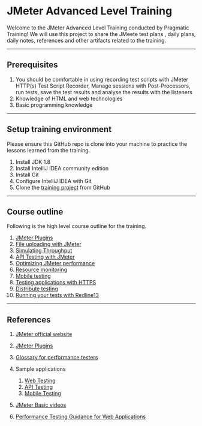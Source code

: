 # JMeter Advanced Level Training

Welcome to the JMeter Advanced Level Training conducted by Pragmatic Training!
We will use this project to share the JMeete test plans , daily plans, daily notes, references and other artifacts related to the training.

---
## Prerequisites

1. You should be comfortable in using recording test scripts with JMeter HTTP(s) Test Script Recorder, Manage sessions
   with Post-Processors, run tests, save the test results and analyse the results with the listeners
2. Knowledge of HTML and web technologies
3. Basic programming knowledge
---
## Setup training environment
Please ensure this GitHub repo is clone into your machine to practice the lessons learned from the training.

1. Install JDK 1.8
2. Install IntelliJ IDEA community edition
3. Install Git
4. Configure IntelliJ IDEA with Git
5. Clone the [training project](https://github.com/pragmatictesters/Pragmatic-Learning-JMeter-May-2021.git) from GitHub

---

## Course outline
Following is the high level course outline for the training.
1. [JMeter Plugins](docs/Session1-Plan-17May2021.md)
2. [File uploading with JMeter](docs/Session1-Plan-17May2021.md)
3. [Simulating Throughput](docs/Session2-Plan-18May2021.md)
4. [API Testing with JMeter](docs/Session2-Plan-18May2021.md)
5. [Optimizing JMeter performance](docs/Session3-Plan-19May2021.md)
6. [Resource monitoring](docs/Session3-Plan-19May2021.md)
7. [Mobile testing](docs/Session4-Plan-20May2021.md)
8. [Testing applications with HTTPS](docs/Session4-Plan-20May2021.md)
9. [Distribute testing](docs/Session5-Plan-21May2021.md)
10. [Running your tests with Redline13](doc/Session5-Plan-21May2021.md)

---

## References

1. [JMeter official website](https://jmeter.apache.org)
2. [JMeter Plugins](https://jmeter-plugins.org)
3. [Glossary for performance testers](http://pragmatictestlabs.com/2018/05/08/glossary_for_performance_testers/)
4. Sample applications 
    1. [Web Testing](http://hrm.pragmatictestlabs.com)
    2. [API Testing ]()
    3. [Mobile Testing]()

5. [JMeter Basic videos ](https://youtu.be/3sXLi2P6-6g)
6. [Performance Testing Guidance for Web Applications](https://docs.microsoft.com/en-us/previous-versions/msp-n-p/bb924375(v=pandp.10))

